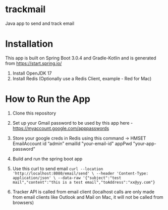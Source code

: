 # trackmail
Java app to send and track email

# Installation
This app is built on Spring Boot 3.0.4 and Gradle-Kotlin and is generated from https://start.spring.io/

1. Install OpenJDK 17
2. Install Redis (Optionally use a Redis Client, example - Red for Mac)

# How to Run the App
1. Clone this repository
2. Set up your Gmail password to be used by this app here - https://myaccount.google.com/apppasswords
3. Store your google creds in Redis using this command -> HMSET EmailAccount id “admin” emailId "your-email-id" appPwd "your-app-password”
4. Build and run the spring boot app
5. Use this curl to send email
`curl --location 'http://localhost:8080/email/send' \
--header 'Content-Type: application/json' \
--data-raw '{"subject":"test mail","content":"this is a test email","toAddress":"xx@yy.com"}`

6. Tracker API is called from email client (localhost calls are only made from email clients like Outlook and Mail on Mac, it will not be called from browsers)



  

